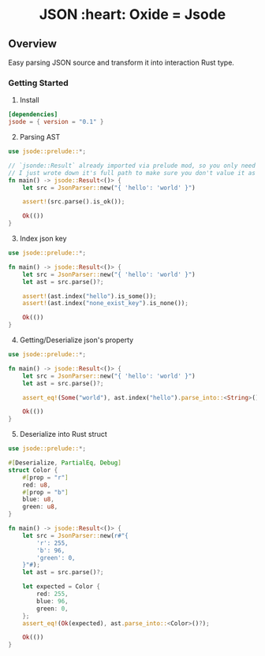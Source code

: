 <h1 align="center">JSON :heart: Oxide = Jsode</h1>

## Overview

Easy parsing JSON source and transform it into interaction Rust type.

### Getting Started

1. Install

```toml
[dependencies]
jsode = { version = "0.1" }
```

2. Parsing AST

```rust
use jsode::prelude::*;

// `jsonde::Result` already imported via prelude mod, so you only need to write `-> Result<()>`.
// I just wrote down it's full path to make sure you don't value it as `std::result::Result`.
fn main() -> jsode::Result<()> {
    let src = JsonParser::new("{ 'hello': 'world' }")

    assert!(src.parse().is_ok());

    Ok(())
}
```

3. Index json key

```rust
use jsode::prelude::*;

fn main() -> jsode::Result<()> {
    let src = JsonParser::new("{ 'hello': 'world' }")
    let ast = src.parse()?;

    assert!(ast.index("hello").is_some());
    assert!(ast.index("none_exist_key").is_none());

    Ok(())
}
```

4. Getting/Deserialize json's property

```rust
use jsode::prelude::*;

fn main() -> jsode::Result<()> {
    let src = JsonParser::new("{ 'hello': 'world' }")
    let ast = src.parse()?;

    assert_eq!(Some("world"), ast.index("hello").parse_into::<String>()?);

    Ok(())
}
```

5. Deserialize into Rust struct

```rust
use jsode::prelude::*;

#[Deserialize, PartialEq, Debug]
struct Color {
    #[prop = "r"]
    red: u8,
    #[prop = "b"]
    blue: u8,
    green: u8,
}

fn main() -> jsode::Result<()> {
    let src = JsonParser::new(r#"{
        'r': 255,
        'b': 96,
        'green': 0,
    }"#);
    let ast = src.parse()?;

    let expected = Color {
        red: 255,
        blue: 96,
        green: 0,
    };
    assert_eq!(Ok(expected), ast.parse_into::<Color>()?);

    Ok(())
}
```